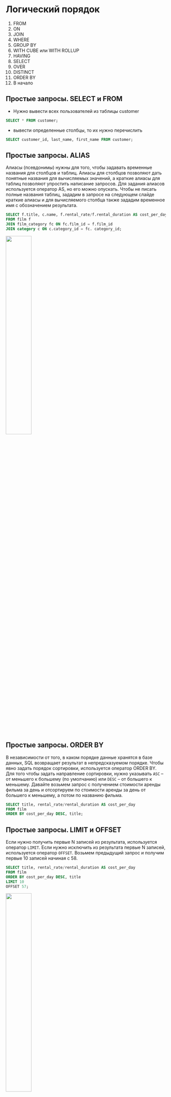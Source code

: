 # Логический порядок

1. FROM
2. ON
3. JOIN
4. WHERE
5. GROUP BY
6. WITH CUBE или WITH ROLLUP
7. HAVING
8. SELECT
9. OVER
10. DISTINCT
11. ORDER BY
12. В начало

## Простые запросы. SELECT и FROM

- Нужно вывести всех пользователей из таблицы customer

```sql
SELECT * FROM customer;
```

- вывести определенные столбцы, то их нужно перечислить

```sql
SELECT customer_id, last_name, first_name FROM customer;
```

## Простые запросы. ALIAS

Алиасы (псевдонимы) нужны для того, чтобы задавать временные названия для столбцов и таблиц. Алиасы для столбцов позволяют дать понятные названия для вычисляемых значений, а краткие алиасы для таблиц позволяют упростить написание запросов. Для задания алиасов используется оператор AS, но его можно опускать. Чтобы не писать полные названия таблиц, зададим в запросе на следующем слайде краткие алиасы и для вычисляемого столбца также зададим временное имя с обозначением результата.

```sql
SELECT f.title, c.name, f.rental_rate/f.rental_duration AS cost_per_day
FROM film f
JOIN film_category fc ON fc.film_id = f.film_id
JOIN category c ON c.category_id = fc. category_id;
```

<img src = "img/img11.png" width = 40%>

## Простые запросы. ORDER BY

В независимости от того, в каком порядке данные хранятся в базе данных, SQL возвращает результат в непредсказуемом порядке. Чтобы явно задать порядок сортировки, используется оператор ORDER BY. Для того чтобы задать направление сортировки, нужно указывать `ASC` – от меньшего к большему (по умолчанию) или `DESC` – от большего к меньшему. Давайте возьмем запрос с получением стоимости аренды фильма за день и отсортируем по стоимости аренды за день от большего к меньшему, а потом по названию фильма.

```sql
SELECT title, rental_rate/rental_duration AS cost_per_day
FROM film
ORDER BY cost_per_day DESC, title;
```

## Простые запросы. LIMIT и OFFSET

Если нужно получить первые N записей из результата, используется оператор `LIMIT`. Если нужно исключить из результата первые N записей, используется оператор `OFFSET`. Возьмем предыдущий запрос и получим первые 10 записей начиная с 58.

```sql
SELECT title, rental_rate/rental_duration AS cost_per_day
FROM film
ORDER BY cost_per_day DESC, title
LIMIT 10
OFFSET 57;
```

<img src = "img/img10.png" width = 40%>

### Простые запросы. DISTINCT

Для получения уникальных значений в результате, используется оператор `DISTINCT`.

- К примеру, нужно получить уникальный список имен пользователей:

```sql
SELECT DISTINCT first_name
FROM customer;
```

<img src = "img/img9.png" width = 20%>

- Если нужно получить уникальные значения по нескольким столбцам, то данные столбцы перечисляются после оператора `DISTINCT`:

```sql
SELECT DISTINCT last_name, first_name
FROM customer;
```

<img src = "img/img8.png" width = 20%>

## Простые запросы. WHERE

Как правило, при получении данных нужно указать условия, по которым нужно их отфильтровать, для этого используется оператор `WHERE`. Если условий нужно использовать несколько, то используются логические операторы `AND` и `OR`. Для отрицания в условии используется оператор `NOT`.

Выведем в результат платежи:

- более 7 у.е. и которые совершил сотрудник с идентификатором равным 2,
- менее 5 у.е. и которые совершил сотрудник с идентификатором равным 1.

Обратите внимание, что оператор `AND` имеет приоритет перед `OR`

```sql
SELECT *
FROM payment
WHERE amount > 7 AND staff_id = 2 OR amount < 5 AND staff_id = 1;
```

<img src = "img/img7.png" width = 100%>

## Простые запросы. CAST

При работе с разными типами данных часто нужно преобразовывать один тип данных к другому, для этого используется оператор CAST со следующим синтаксисом:

```sql
CAST(value AS type)
```

<img src = "img/img6.png" width = 90%>

В таблице payment столбец payment_date имеет тип данных datetime, то есть дата и время, а нужно работать только с датой, для этого преобразуем datetime к date:

```sql
SELECT payment_id, CAST(payment_date AS DATE)
FROM payment;
```

Таблица приведения типов, на примере MSSQL

<img src = "img/img5.png" width = 100%>

## Округление

Для округления в MySQL используются следующие функции:

- ROUND – округляет число до заданного числа десятичных знаков,
- TRUNCATE – усекает число до указанного числа десятичных знаков,
- FLOOR – возвращает наибольшее целочисленное значение, которое меньше или равно числу,
- CEIL – возвращает наименьшее целочисленное значение, которое больше или равно числу,
- ABS – возвращает абсолютное (положительное) значение числа.

Округлим значения используя разные функции:

```sql
SELECT ROUND(100.576); -- 101
SELECT ROUND(100.576, 2); -- 100.58
SELECT TRUNCATE(100.576, 2); -- 100.57
SELECT FLOOR(100.576); -- 100
SELECT CEIL(100.576); -- 101
SELECT ABS(-100.576); -- 100.576
```

<img src = "img/img4.png" width = 50%>

Получим «красивый» результат стоимости аренды за день:

```sql
SELECT title, ROUND(rental_rate/rental_duration, 2) AS cost_per_day
FROM film
ORDER BY cost_per_day DESC, title
```

## Арифметические операторы

SQL поддерживает все основные арифметические операторы:

- `+ – * /` – стандартные операторы,
- POWER – возведение в степень,
- SQRT – возвращает квадратный корень числа,
- COS, SIN, TAN, COT, etc – геометрические операторы,
- DIV – целочисленное деление,
- % – остаток от деления,
- GREATEST/LEAST – возвращает наибольшее/наименьшее значение из списка,
- RAND – возвращает случайное число в диапазоне от 0 (включительно) до 1 (исключительно).

Посмотрим на работу некоторых функций:

```sql
SELECT POWER(2, 3); -- 8
SELECT SQRT(64); -- 8
SELECT 64 DIV 6; -- 10
SELECT 64%6; -- 4
SELECT GREATEST(17, 5, 18, 21, 16); -- 21
SELECT LEAST(17, 5, 18, 21, 16); -- 5
SELECT RAND(); -- 0.005757967015502944
```

Посмотрим на работу некоторых функций на данных:

```sql
SELECT  rental_rate, rental_duration,
        rental_rate + rental_duration a,
        rental_rate – rental_duration b,
        rental_rate * rental_duration c,
        rental_rate / rental_duration d,
        rental_rate % rental_duration e,
        rental_rate DIV rental_duration f,
        POWER(rental_rate, rental_duration) g,
        COS(rental_rate) h, SIN(rental_duration) j
FROM film;
```

<img src = "img/img3.png" width = 100%>

## Работа со строками

Разберем основные функции для работы с подстроками и строками:

- CONCAT, CONCAT_WS – соединяет строки в одну,_WS – по сепаратору,
- LENGTH – возвращает длину строки в байтах,
- CHAR_LENGTH – возвращает длину строки в символах,
- POSITION – возвращает позицию первого вхождения подстроки в строку,
- SUBSTR – извлекает подстроку из строки.
- LEFT / RIGHT – извлекает ряд символов из строки начиная слева / справа,
- LOWER / UPPER – преобразует строку в нижний / верхний регистр,
- INSERT – вставляет подстроку в строку в указанной позиции и для определенного количества символов,
- TRIM – удаляет начальные и конечные пробелы из строки,
- REPLACE – заменяет все вхождения подстроки в строке на новую подстроку,
- SUBSTRING_INDEX – возвращает подстроку строки до того, как появится указанное число разделителей.

Давайте разберем, как эти функции работают на практике:

```sql
SELECT CONCAT(last_name, ' ', first_name, ' ', email) FROM customer;
SELECT CONCAT_WS(' ', last_name, first_name, email) FROM customer;
```

<img src = "img/img1.png" width = 70%>

```sql
SELECT  LENGTH(last_name), CHAR_LENGTH(last_name),
        LENGTH('Привет'), CHAR_LENGTH('Привет')
FROM customer;
```

<img src = "img/img2.png" width = 80%>

```sql
SELECT  POSITION('D' IN last_name), SUBSTR(last_name, 2, 3),
        LEFT(last_name, 3), RIGHT(last_name, 3)
FROM customer;
```

<img src = "img/img12.png" width = 80%>

```sql
SELECT LOWER(last_name), INSERT(last_name, 'MAX', 1, 5),
REPLACE(last_name, 'A', 'X')
FROM customer;
```

<img src = "img/img13.png" width = 80%>

Выражение `LIKE` возвращает true, если строка соответствует заданному шаблону. Выражение `NOT LIKE` возвращает `false`, когда`LIKE` возвращает true и наоборот. Если шаблон не содержит знаков процента и подчеркиваний, тогда шаблон представляет в точности строку и `LIKE` работает как оператор сравнения. Подчеркивание (_) в шаблоне подменяет (вместо него подходит) любой символ. Знак процента (%) подменяет любую (в том числе и пустую) последовательность символов.

```sql
SELECT CONCAT(last_name, ' ', first_name)
FROM customer
WHERE first_name LIKE '%jam%';
```

<img src = "img/img14.png" width = 40%>

## Работа с датами и временем

Разберем основные функции для работы с датами и временем:

- NOW / CURDATE – возвращает текущие дату и время / дату,
- DATE_ADD – добавляет интервал времени/даты к дате, а затем возвращает дату, работает как с датой, так и со временем,
- DATE_SUB – вычитает интервал времени/даты из даты, а затем возвращает дату, работает как с датой, так и со временем,
- YEAR / MONTH / DAY — возвращает год / месяц / день месяца для заданной даты,
- EXTRACT – извлекает часть из заданной даты,
- DATEDIFF – возвращает количество дней между двумя значениями даты,
- QUARTER – возвращает квартал года для заданного значения даты,
- DATE_FORMAT – форматирует указанную дату,
- TIME_FORMAT – форматирует время по заданному формату,
- DATE – извлекает дату из выражения datetime.

```sql
SELECT DATE_ADD(NOW(), INTERVAL 3 DAY);
```

<img src = "img/img16.png" width = 40%>

```sql
SELECT DATE_SUB(CURDATE(), INTERVAL 3 DAY);
```

<img src = "img/img15.png" width = 40%>

```sql
SELECT YEAR(NOW()), MONTH(NOW()), WEEK(NOW()), DAY(NOW());
```

<img src = "img/img17.png" width = 40%>

```sql
SELECT EXTRACT(HOUR FROM NOW()), EXTRACT(DAY_MINUTE FROM NOW()),
EXTRACT(DAY FROM NOW());
```

<img src = "img/img18.png" width = 70%>

```sql
SELECT DATEDIFF(return_date, rental_date), QUARTER(return_date) FROM rental;
```

<img src = "img/img19.png" width = 50%>

```sql
SELECT DATE_FORMAT(payment_date, '%D – %A – %Y'),
TIME_FORMAT(TIME(payment_date), '%R') FROM payment;
```

<img src = "img/img20.png" width = 70%>

При работе с датой и временем нужно помнить: если из `DATE` сделать `DATETIME`, то это будет дата с нулевым временем. К примеру, есть дата ‘2020-01-01’, если с ней работать, как с
`DATETIME`, то SQL будет эту дату воспринимать, как ‘2020-01-01 00:00:00’. Соответственно, если значения в БД хранятся в DATETIME, но в запросе нужно работать именно с датами, то нужно явно приводить значения к нужному типу данных. Причем это касается не только дат, но и остальных типов данных.

## BETWEEN

Для того чтобы найти значения в заданном диапазоне, используется оператор BETWEEN. Данный оператор можно использовать с числами, строками и датами. Крайние значения включаются в результат. К примеру, нужно найти все платежи, стоимость которых между 5 и 7 включительно:

```sql
SELECT * FROM payment WHERE amount BETWEEN 5 AND 7;
```

<img src = "img/img21.png" width = 80%>

## JOIN

В SQL JOIN используются для соединения нескольких таблиц и получения из них данных. Существуют следующие типы JOIN:

- INNER JOIN
- LEFT JOIN
- RIGHT JOIN
- FULL JOIN
- CROSS JOIN

В **LEFT OUTER JOIN**, **RIGHT OUTER JOIN** и **FULL OUTER JOIN** ключевое слово **OUTER** можно опустить, оно не обязательно для использования.
Также при использовании **INNER JOIN** можно опустить ключевое слово **INNER** При работе с **JOIN** желательно использовать алиасы, для удобства чтения или написания запросов и указания,из каких таблиц какие столбцы нужно получать.

### INNER JOIN

**INNER JOIN** возвращает данные по строкам, содержащимодинаковые значения. Если смотреть на таблицы как на множества строк, то результат их выполнения можно представить на следующей диаграмме Венна:

Нужно вывести названия фильмов и имена актеров, которые снимались в этих фильмах.

```sql
SELECT f.title, CONCAT(a.last_name, ' ', a.first_name) AS actor_name
FROM film f
INNER JOIN film_actor fa ON fa.film_id = f.film_id
INNER JOIN actor a ON a.actor_id = fa.actor_id;
```

<img src = "img/img22.png" width = 40%>

В этом случае можно использовать **INNER JOIN** без потери данных, так как в таблицах есть необходимые ограничения

### LEFT JOIN

**LEFT JOIN** возвращает все данные из левой таблицы. Если по ним есть совпадения в правой, они обогащаются соответствующими данными, иначе туда записывается специальное значение **NULL**

Нужно получить данные по всем пользователям и добавить информацию по городам, в которых они живут

```sql
SELECT CONCAT(c.last_name, ' ', c.first_name), c2.city
FROM customer c
LEFT JOIN address a ON a.address_id = c.address_id
LEFT JOIN city c2 ON c2.city_id = a.city_id;
```

<img src = "img/img23.png" width = 60%>

Чтобы получить только те строки, которые не содержат данных в правой таблице, можно использовать оператор **WHERE**

Нужно получить все фильмы, которые не брали в аренду.

```sql
SELECT f.title
FROM film f
LEFT JOIN inventory i ON i.film_id = f.film_id
LEFT JOIN rental r ON r.inventory_id = i.inventory_id
WHERE r.rental_id IS NULL;
```

Здесь получаем 100% данных по всем фильмам, обогащаем через LEFT JOIN данными по аренде. Фильмы, которые не брали в аренду дополняются значениями NULL, по которым и фильтруем в конце запроса

<img src = "img/img24.png" width = 30%>

### RIGHT JOIN

**RIGHT JOIN** — это обратная версия **LEFT JOIN**. Возвращает все данные из правой таблицы.Если по ним есть совпадения в левой, они обогащаются соответствующими данными, иначе туда записывается специальное значение **NULL**

Нужно получить список всех городов и добавить информацию по пользователям, которые живут в этих городах

```sql
SELECT CONCAT(c.last_name, ' ', c.first_name), c2.city
FROM customer c
RIGHT JOIN address a ON a.address_id = c.address_id
RIGHT JOIN city c2 ON c2.city_id = a.city_id;
```

<img src = "img/img25.png" width = 60%>

### FULL JOIN

**FULL JOIN** не поддерживается MySQL. Рассмотрим его синтаксис в других СУБД и как реализовать в MySQL.
**FULL JOIN** позволяет получить сопоставление по всем строкам в обеих таблицах. То есть получаем все данные из левой и правой таблиц, а там, где сопоставлений нет — добавляются значения **NULL**

Нужно получить данные по всем арендам и платежам по этим арендам. Пример выполнен в **PostgreSQL**

```sql
SELECT r.rental_id, r.rental_date, p.payment_id, p.payment_date, p.amount
FROM rental r
FULL JOIN payment p ON p.rental_id = r.rental_id;
```

<img src = "img/img26.png" width = 60%>

Чтобы получить список уникальных строк из обеих таблиц, можно также воспользоваться оператором **WHERE**

Нужно найти записи по арендам и платежам, по которым нет пересечения. Пример выполнен в PostgreSQL

```sql
SELECT r.rental_id, r.rental_date, p.payment_id, p.payment_date, p.amount
FROM rental r
FULL JOIN payment p ON p.rental_id = r.rental_id
WHERE r.rental_id IS NULL OR p.payment_id IS NULL;
```

<img src = "img/img27.png" width = 60%>

Реализация FULL JOIN в MySQL с помощью оператора UNION. Нужно получить данные по всем арендам и платежам по этим арендам

```sql
SELECT r.rental_id, r.rental_date, p.payment_id, p.payment_date, p.amount
FROM rental r
LEFT JOIN payment p ON p.rental_id = r.rental_id
UNION
SELECT r.rental_id, r.rental_date, p.payment_id, p.payment_date, p.amount
FROM rental r
RIGHT JOIN payment p ON p.rental_id = r.rental_id;
```

<img src = "img/img28.png" width = 60%>

### CROSS JOIN

CROSS JOIN — это Декартово произведение, когда каждая строка
левой таблицы сопоставляется с каждой строкой правой таблицы.
В результате получается таблица со всеми возможными
сочетаниями строк обеих таблиц.
Нужно получить все возможные пары городов и убрать
зеркальные варианты А-Б, Б-А

```sql
SELECT c.city, c2.city
FROM city c
CROSS JOIN city c2
WHERE c.city > c2.city;

=

SELECT c.city, c2.city
FROM city c, city c2
WHERE c.city > c2.city;
```

### UNION/EXCEPT

Если при работе с JOIN соединение данных происходит «слева» или «справа», то при работе с операторами UNION или EXCEPT работа происходит «сверху» и «снизу». Создадим две таблицы и внесем в них данные:

```sql
CREATE TABLE table_1 (color_1 VARCHAR(10) NOT NULL);

CREATE TABLE table_2 (color_2 VARCHAR(10) NOT NULL);

INSERT
 INTO
 table_1
VALUES('white'),('black'),('red'),('green');

INSERT
 INTO
 table_2
VALUES('black'),('yellow'),('blue'),('red');
```

<img src = "img/img29.png" width = 30%>

При объединении данных через оператор UNION в результате будет список уникальных значений для двух таблиц:

```sql
SELECT color_1 FROM table_1
UNION
SELECT color_2 FROM table_2;
```

Обязательное условие при работе с операторами **UNION** или **EXCEPT** — количество столбцов и их типы
данных в таблицах сверху и снизу должно быть одинаковым

<img src = "img/img30.png" width = 10%>

При объединении данных через оператор UNION ALL в результате будет список всех значений для двух таблиц:

```sql
SELECT color_1 FROM table_1
UNION ALL
SELECT color_2 FROM table_2;
```

### EXCEPT

При использовании оператора **EXCEPT** из значений, полученных в верхней части запроса, будут вычтены значения, которые совпадут со значениями, полученными в нижней части запроса.Запрос выполнен в **PostgreSQL**:

```sql
SELECT color_1 FROM table_1
EXCEPT
SELECT color_2 FROM table_2;
```

<img src = "img/img31.png" width = 10%>

Оператор **EXCEPT** не поддерживается **MySQL**, но можно такой жерезультат получить следующим запросом:

```sql
SELECT
 color_1
FROM
 table_1
WHERE
 color_1 NOT IN (
 SELECT
  color_2
 FROM
  table_2);
```

## Агрегатные функции

Агрегация — когда данные группируются по ключу, в качестве которого выступает один или несколько атрибутов, и внутри каждой группы вычисляются некоторые статистики.

- SUM — возвращает общую сумму числового столбца
- COUNT — возвращает количество строк, соответствующих заданному критерию
- AVG — возвращает среднее значение числового столбца
- MIN — возвращает наименьшее значение выбранного столбца
- MAX — возвращает наибольшее значение выбранного столбца

Посчитаем, сколько фильмов в базе начинается на букву А:

```sql
SELECT
 COUNT(1)
FROM
 film
WHERE
 LOWER(LEFT(title, 1)) = 'a';
```

<img src = "img/img32.png" width = 10%>

Так как функция COUNT возвращает количество строк, полученных в результате запроса, то аргументом можно передать любое значение, главное, чтобы оно соответствовало смыслу задачи

В одном запросе получим информацию по количеству платежей, общей сумме платежей, среднему платежу, максимальному и минимальному платежу по каждому пользователю:

```sql
SELECT customer_id, COUNT(payment_id), SUM(amount), AVG(amount), MIN(amount), MAX(amount)
FROM payment
GROUP BY customer_id;
```

<img src = "img/img33.png" width = 70%>

## Группировка данных

**GROUP BY** — агрегирующий оператор, с помощью которого можно формировать данные по группам и уже в рамках этих групп получать значения с помощью агрегатных функций. Группировать можно как по одному атрибуту, так и по нескольким. При этом важно помнить, что все значения указанные в **SELECT**, которые не указаны внутри агрегатных функций, должны быть указаны в операторе **GROUP BY**

В одном запросе получим информацию по количеству платежей и общей сумме платежей по каждому пользователю на каждый месяц:

```sql
SELECT customer_id, MONTH(payment_date), COUNT(payment_id), SUM(amount)
FROM payment
GROUP BY customer_id, MONTH(payment_date);
```

Если при использовании агрегации и группировки данных нужно вывести несколько столбцов из одной таблицы, то вместо указания всех этих столбцов в **GROUP BY** можно использовать функциональную зависимость

В примере ниже вместо указания в GROUP BY столбцов title, release_year и lenght можно указать первичный ключ таблицы film — film_id:

```sql
SELECT f.title, f.release_year, f.length, COUNT(fa.actor_id)
FROM film f
JOIN film_actor fa ON fa.film_id = f.film_id
GROUP BY f.film_id;
```

<img src = "img/img34.png" width = 60%>

## HAVING

Вспоминая логический порядок инструкции **SELECT**: оператор **WHERE** фильтрует данные до группировки, а чтобы отфильтровать сгруппированные данные, используется оператор **HAVING**. Найдём пользователей, которые совершили более 40 аренд:

```sql
SELECT CONCAT(c.last_name, ' ', c.first_name), COUNT(r.rental_id)
FROM rental r
JOIN customer c ON r.customer_id = c.customer_id
GROUP BY c.customer_id
HAVING COUNT(r.rental_id) > 40;
```

<img src = "img/img35.png" width = 60%>

## Подзапросы

Подзапрос — это **SELECT**, результаты которого используются в другом **SELECT**. Подзапросы нужны для разделения логики в основном запросе.
Подзапросы могут использоваться в любой части запроса, в зависимости от этой части запроса подзапросы могут возвращать:

- отдельное значение
- таблицу
- одномерный массив

Если подзапрос возвращает таблицу, подзапросу обязательно задаётся алиас

Нужно получить процентное отношение платежей по каждому месяцу к общей сумме платежей:

```sql
SELECT MONTH(payment_date),
COUNT(payment_id) / (SELECT COUNT(1) FROM payment) * 100
FROM payment
GROUP BY MONTH(payment_date);
```

<img src = "img/img36.png" width = 60%>

Нужно получить фильмы из категорий, начинающихся на букву С:

```sql
SELECT f.title, c.name
FROM film f
JOIN film_category fc ON fc.film_id = f.film_id
JOIN category c ON c.category_id = fc.category_id
WHERE c.category_id IN (
SELECT category_id
FROM category
WHERE name LIKE 'C%')
ORDER BY f.title;
```

<img src = "img/img37.png" width = 40%>

Получим отношение количества платежей к количеству аренд по каждому сотруднику:

```sql
SELECT
 CONCAT(s.last_name, ' ', s.first_name), cp / cr
FROM
 staff s
JOIN (
 SELECT
  staff_id, COUNT(payment_id) AS cp
 FROM
  payment
 GROUP BY
  staff_id) t1 ON s.staff_id = t1.staff_id
JOIN (
 SELECT
  staff_id, COUNT(rental_id) AS cr
 FROM
  rental
 GROUP BY
  staff_id) t2 ON s.staff_id = t2.staff_id;
```

<img src = "img/img38.png" width = 60%>

## CASE

Выражение **CASE** в **SQL** представляет собой общее условное выражение, напоминающее операторы if/else в других языках программирования. Типы данных всех выражений результатов должны приводиться к одному выходному типу

В запросе мы проверяем, что если пользователь купил более чем на 200 у. е., то он хороший клиент, если менее чем на 200, то не очень хороший, в остальных случаях — «средний».

```sql
SELECT
 customer_id,
 SUM(amount),
 CASE
  WHEN SUM(amount) > 200 THEN 'Good user'
  WHEN SUM(amount) < 200 THEN 'Bad user'
  ELSE 'Average user'
 END AS good_or_bad
FROM
 payment
GROUP BY
 customer_id
ORDER BY
 SUM(amount) DESC
LIMIT 5;
```

<img src = "img/img39.png" width = 40%>

## IFNULL

Функция **IFNULL** позволяет возвращать альтернативное значение, если выражение возвращает **NULL**. Нужно получить список всех пользователей и сумму их платежа за 18.06.2005, вместо значений NULL нужно проставить 0

```sql
SELECT
 CONCAT(c.last_name, ' ', c.first_name) AS user,
 IFNULL(SUM(p.amount), 0)
FROM
 customer c
LEFT JOIN (
 SELECT
  *
 FROM
  payment
 WHERE
  DATE(payment_date) = '2005-06-18') p
ON
 p.customer_id = c.customer_id
GROUP BY
 c.customer_id
```

<img src = "img/img40.png" width = 30%>

## COALESCE

Функция COALESCE позволяет возвращать первое значение из списка, которое не равно NULL. Выведем в результат первый не NULL результат разницы между датой аренды и датой возврата, текущей датой и датой возврата, текущей датой и датой аренды

```sql
SELECT rental_id,
COALESCE(DATEDIFF(return_date, rental_date), DATEDIFF(NOW(), return_date),
DATEDIFF(NOW(), rental_date)) AS diff
FROM rental
```

<img src = "img/img41.png" width = 20%>